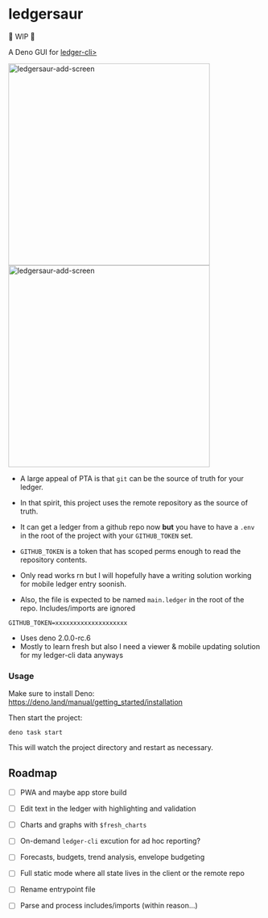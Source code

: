 # ledgersaur
🚧 WIP 🚧

A Deno GUI for <a href="https://github.com/ledger/ledger">ledger-cli></a>

<img src="https://https://github.com/user-attachments/assets/7a766b9c-1b85-4e45-a338-67de2b7354f7" width="400" alt="ledgersaur-add-screen" />
<br/>
<img src="https://github.com/user-attachments/assets/c583d684-a979-4cac-a60a-28f7a7146539" width="400" alt="ledgersaur-add-screen" />

- A large appeal of PTA is that `git` can be the source of truth for your ledger.

- In that spirit, this project uses the remote repository as the source of truth.

- It can get a ledger from a github repo now **but** you have to have a `.env` in
the root of the project with your `GITHUB_TOKEN` set.


- `GITHUB_TOKEN` is a token that has scoped perms enough to read the repository
contents.

- Only read works rn but I will hopefully have a writing solution working for
mobile ledger entry soonish.

- Also, the file is expected to be named `main.ledger` in the root of the repo. Includes/imports are ignored

```
GITHUB_TOKEN=xxxxxxxxxxxxxxxxxxxx
```

- Uses deno 2.0.0-rc.6
- Mostly to learn fresh but also I need a viewer & mobile updating solution for my ledger-cli data anyways

### Usage

Make sure to install Deno: https://deno.land/manual/getting_started/installation

Then start the project:

```
deno task start
```

This will watch the project directory and restart as necessary.

## Roadmap
- [ ] PWA and maybe app store build
- [ ] Edit text in the ledger with highlighting and validation
- [ ] Charts and graphs with `$fresh_charts`
- [ ] On-demand `ledger-cli` excution for ad hoc reporting?
- [ ] Forecasts, budgets, trend analysis, envelope budgeting
- [ ] Full static mode where all state lives in the client or the remote repo
- [ ] Rename entrypoint file
- [ ] Parse and process includes/imports (within reason...)

